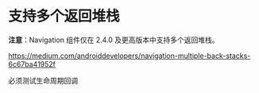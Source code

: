 # 支持多个返回堆栈

**注意**：Navigation 组件仅在 2.4.0 及更高版本中支持多个返回堆栈。

https://medium.com/androiddevelopers/navigation-multiple-back-stacks-6c67ba41952f

必须测试生命周期回调
